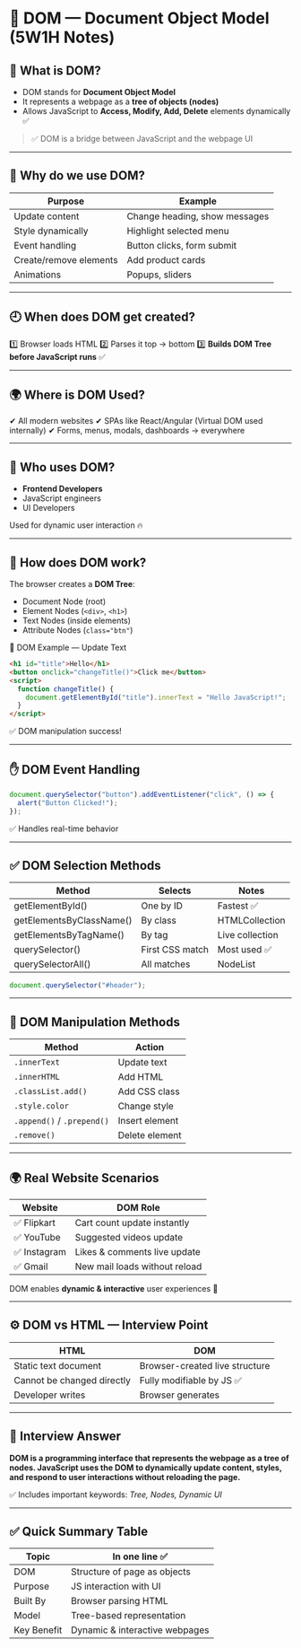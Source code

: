 
# 🌳 DOM — Document Object Model (5W1H Notes)

## 🧠 What is DOM?

* DOM stands for **Document Object Model**
* It represents a webpage as a **tree of objects (nodes)**
* Allows JavaScript to **Access, Modify, Add, Delete** elements dynamically ✅

> ✅ DOM is a bridge between JavaScript and the webpage UI

---

## 🤔 Why do we use DOM?

| Purpose                | Example                       |
| ---------------------- | ----------------------------- |
| Update content         | Change heading, show messages |
| Style dynamically      | Highlight selected menu       |
| Event handling         | Button clicks, form submit    |
| Create/remove elements | Add product cards             |
| Animations             | Popups, sliders               |

---

## 🕘 When does DOM get created?

1️⃣ Browser loads HTML
2️⃣ Parses it top → bottom
3️⃣ **Builds DOM Tree before JavaScript runs** ✅

---

## 🌍 Where is DOM Used?

✔ All modern websites
✔ SPAs like React/Angular (Virtual DOM used internally)
✔ Forms, menus, modals, dashboards → everywhere

---

## 👤 Who uses DOM?

* **Frontend Developers**
* JavaScript engineers
* UI Developers

Used for dynamic user interaction 🔥

---

## 🔧 How does DOM work?

The browser creates a **DOM Tree**:

* Document Node (root)
* Element Nodes (`<div>`, `<h1>`)
* Text Nodes (inside elements)
* Attribute Nodes (`class="btn"`)

📌 DOM Example — Update Text

```html
<h1 id="title">Hello</h1>
<button onclick="changeTitle()">Click me</button>
<script>
  function changeTitle() {
    document.getElementById("title").innerText = "Hello JavaScript!";
  }
</script>
```

✅ DOM manipulation success!

---

## ✋ DOM Event Handling

```js
document.querySelector("button").addEventListener("click", () => {
  alert("Button Clicked!");
});
```

✅ Handles real-time behavior

---

## ✅ DOM Selection Methods

| Method                   | Selects         | Notes           |
| ------------------------ | --------------- | --------------- |
| getElementById()         | One by ID       | Fastest ✅       |
| getElementsByClassName() | By class        | HTMLCollection  |
| getElementsByTagName()   | By tag          | Live collection |
| querySelector()          | First CSS match | Most used ✅     |
| querySelectorAll()       | All matches     | NodeList        |

```js
document.querySelector("#header");
```

---

## 🧱 DOM Manipulation Methods

| Method                     | Action         |
| -------------------------- | -------------- |
| `.innerText`               | Update text    |
| `.innerHTML`               | Add HTML       |
| `.classList.add()`         | Add CSS class  |
| `.style.color`             | Change style   |
| `.append()` / `.prepend()` | Insert element |
| `.remove()`                | Delete element |

---

## 🌍 Real Website Scenarios

| Website     | DOM Role                      |
| ----------- | ----------------------------- |
| ✅ Flipkart  | Cart count update instantly   |
| ✅ YouTube   | Suggested videos update       |
| ✅ Instagram | Likes & comments live update  |
| ✅ Gmail     | New mail loads without reload |

DOM enables **dynamic & interactive** user experiences 🎯

---

## ⚙ DOM vs HTML — Interview Point

| HTML                       | DOM                            |
| -------------------------- | ------------------------------ |
| Static text document       | Browser-created live structure |
| Cannot be changed directly | Fully modifiable by JS ✅       |
| Developer writes           | Browser generates              |

---

## 🧠 Interview Answer

**DOM is a programming interface that represents the webpage as a tree of nodes. JavaScript uses the DOM to dynamically update content, styles, and respond to user interactions without reloading the page.**

✅ Includes important keywords: *Tree, Nodes, Dynamic UI*

---

## ✅ Quick Summary Table

| Topic       | In one line ✅                  |
| ----------- | ------------------------------ |
| DOM         | Structure of page as objects   |
| Purpose     | JS interaction with UI         |
| Built By    | Browser parsing HTML           |
| Model       | Tree-based representation      |
| Key Benefit | Dynamic & interactive webpages |
